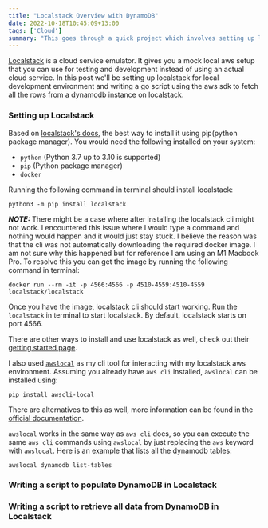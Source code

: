```yaml
---
title: "Localstack Overview with DynamoDB"
date: 2022-10-18T10:45:09+13:00
tags: ['Cloud']
summary: "This goes through a quick project which involves setting up localstack as a cloud dev/testing environment and writing a go script using the aws sdk for it."
---
```


[Localstack](https://localstack.cloud/) is a cloud service emulator. It gives you a mock local aws setup that you can use for testing and development instead of using an actual cloud service. In this post we'll be setting up localstack for local development environment and writing a go script using the aws sdk to fetch all the rows from a dynamodb instance on localstack.

### Setting up Localstack
Based on [localstack's docs](https://docs.localstack.cloud/get-started/), the best way to install it using pip(python package manager). You would need the following installed on your system:
- `python` (Python 3.7 up to 3.10 is supported)
- `pip` (Python package manager)
- `docker`

Running the following command in terminal should install localstack:
```console
python3 -m pip install localstack
```
**_NOTE:_**  There might be a case where after installing the localstack cli might not work. I encountered this issue where I would type a command and nothing would happen and it would just stay stuck. I believe the reason was that the cli was not automatically downloading the required docker image. I am not sure why this happened but for reference I am using an M1 Macbook Pro. To resolve this you can get the image by running the following command in terminal:
```console
docker run --rm -it -p 4566:4566 -p 4510-4559:4510-4559 localstack/localstack
```
Once you have the image, localstack cli should start working. Run the `localstack` in terminal to start localstack. By default, localstack starts on port 4566.

There are other ways to install and use localstack as well, check out their [getting started page](https://docs.localstack.cloud/get-started/).

I also used [`awslocal`](https://github.com/localstack/awscli-local) as my cli tool for interacting with my localstack aws environment. Assuming you already have `aws cli` installed, `awslocal` can be installed using: 
```console
pip install awscli-local
```
There are alternatives to this as well, more information can be found in the [official documentation](https://docs.localstack.cloud/integrations/aws-cli/).

`awslocal` works in the same way as `aws cli` does, so you can execute the same `aws cli` commands using `awslocal` by just replacing the `aws` keyword with `awslocal`. Here is an example that lists all the dynamodb tables:
```console
awslocal dynamodb list-tables
```

### Writing a script to populate DynamoDB in Localstack


### Writing a script to retrieve all data from DynamoDB in Localstack